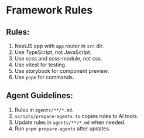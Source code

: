 # Framework Rules

## Rules:

1. NextJS app with `app` router in `src` dir.
2. Use TypeScript, not JavaScript.
3. Use scss and scss-module, not css.
4. Use vitest for testing.
5. Use storybook for component preview.
6. Use `pnpm` for commands.

## Agent Guidelines:

1. Rules in `agents/**/*.md`.
2. `scripts/prepare-agents.ts` copies rules to AI tools.
3. Update rules in `agents/**/*.md` when needed.
4. Run `pnpm prepare-agents` after updates.
